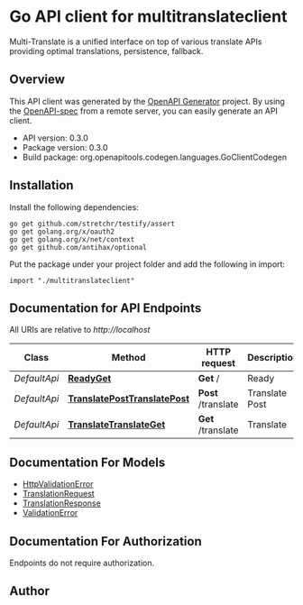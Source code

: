 # Go API client for multitranslateclient

Multi-Translate is a unified interface on top of various translate APIs providing optimal translations, persistence, fallback.

## Overview
This API client was generated by the [OpenAPI Generator](https://openapi-generator.tech) project.  By using the [OpenAPI-spec](https://www.openapis.org/) from a remote server, you can easily generate an API client.

- API version: 0.3.0
- Package version: 0.3.0
- Build package: org.openapitools.codegen.languages.GoClientCodegen

## Installation

Install the following dependencies:

```shell
go get github.com/stretchr/testify/assert
go get golang.org/x/oauth2
go get golang.org/x/net/context
go get github.com/antihax/optional
```

Put the package under your project folder and add the following in import:

```golang
import "./multitranslateclient"
```

## Documentation for API Endpoints

All URIs are relative to *http://localhost*

Class | Method | HTTP request | Description
------------ | ------------- | ------------- | -------------
*DefaultApi* | [**ReadyGet**](docs/DefaultApi.md#readyget) | **Get** / | Ready
*DefaultApi* | [**TranslatePostTranslatePost**](docs/DefaultApi.md#translateposttranslatepost) | **Post** /translate | Translate Post
*DefaultApi* | [**TranslateTranslateGet**](docs/DefaultApi.md#translatetranslateget) | **Get** /translate | Translate


## Documentation For Models

 - [HttpValidationError](docs/HttpValidationError.md)
 - [TranslationRequest](docs/TranslationRequest.md)
 - [TranslationResponse](docs/TranslationResponse.md)
 - [ValidationError](docs/ValidationError.md)


## Documentation For Authorization

 Endpoints do not require authorization.



## Author



